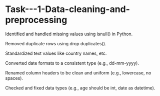 # Task---1-Data-cleaning-and-preprocessing

Identified and handled missing values using isnull() in Python.

Removed duplicate rows using drop duplicates().

Standardized text values like country names, etc.

Converted date formats to a consistent type (e.g., dd-mm-yyyy).

Renamed column headers to be clean and uniform (e.g., lowercase, no spaces).

Checked and fixed data types (e.g., age should be int, date as datetime).

